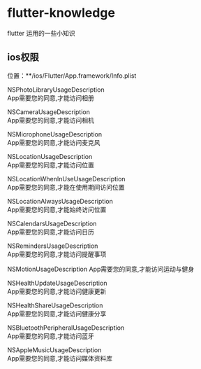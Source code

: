 # flutter-knowledge
flutter 运用的一些小知识

## ios权限
位置：**/ios/Flutter/App.framework/Info.plist

<!-- 相册 -->   
<key>NSPhotoLibraryUsageDescription</key>   
<string>App需要您的同意,才能访问相册</string>   
<!-- 相机 -->   
<key>NSCameraUsageDescription</key>   
<string>App需要您的同意,才能访问相机</string>   
<!-- 麦克风 -->   
<key>NSMicrophoneUsageDescription</key>   
<string>App需要您的同意,才能访问麦克风</string>   
<!-- 位置 -->   
<key>NSLocationUsageDescription</key>   
<string>App需要您的同意,才能访问位置</string>   
<!-- 在使用期间访问位置 -->   
<key>NSLocationWhenInUseUsageDescription</key>   
<string>App需要您的同意,才能在使用期间访问位置</string>   
<!-- 始终访问位置 -->   
<key>NSLocationAlwaysUsageDescription</key>   
<string>App需要您的同意,才能始终访问位置</string>   
<!-- 日历 -->   
<key>NSCalendarsUsageDescription</key>   
<string>App需要您的同意,才能访问日历</string>   
<!-- 提醒事项 -->   
<key>NSRemindersUsageDescription</key>   
<string>App需要您的同意,才能访问提醒事项</string>   
<!-- 运动与健身 -->   
<key>NSMotionUsageDescription</key> 
<string>App需要您的同意,才能访问运动与健身</string>   
<!-- 健康更新 -->   
<key>NSHealthUpdateUsageDescription</key>   
<string>App需要您的同意,才能访问健康更新 </string>   
<!-- 健康分享 -->   
<key>NSHealthShareUsageDescription</key>   
<string>App需要您的同意,才能访问健康分享</string>   
<!-- 蓝牙 -->   
<key>NSBluetoothPeripheralUsageDescription</key>   
<string>App需要您的同意,才能访问蓝牙</string>   
<!-- 媒体资料库 -->   
<key>NSAppleMusicUsageDescription</key>  
<string>App需要您的同意,才能访问媒体资料库</string> 
